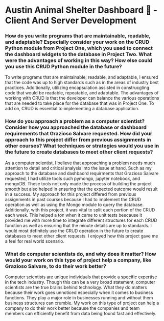 # Austin Animal Shelter Dashboard :dog:	- Client And Server Development

### How do you write programs that are maintainable, readable, and adaptable? Especially consider your work on the CRUD Python module from Project One, which you used to connect the dashboard widgets to the database in Project Two. What were the advantages of working in this way? How else could you use this CRUD Python module in the future?
To write programs that are maintainable, readable, and adaptable, I ensured that the code was up to high standards such as in the areas of industry best practices. Additionally, utilizing encapsulation assisted in construcgting code that would be readable, repeatable, and adaptable. The advantages of working with CRUD is that the developer can balance the various operations that are needed to take place for the database that was in Project One. To add on, CRUD is essential to implementing a database application. 

### How do you approach a problem as a computer scientist? Consider how you approached the database or dashboard requirements that Grazioso Salvare requested. How did your approach to this project differ from previous assignments in other courses? What techniques or strategies would you use in the future to create databases to meet other client requests?
As a computer scientist, I believe that approaching a problem needs much attention to detail and critical analysis into the issue at hand. Such as my approach to the database and dashbaord requirments that Grazioso Salvare requested, I had utilize tools such pymongo, jupyter notebook, and mongoDB. These tools not only made the process of building the project smooth but also helped in ensuring that the expected outcome would result in a success. My approach for this project differed from previous assignments in past courses because I had to implement the CRUD operation as well as using the Mongo module to query the database. Additionally, with this project, it was vital to split each portion of the CRUD each week. This helped a ton when it came to unit tests beecause it provided me with more time to integrate different structures for each CRUD function as well as ensuring that the minute details are up to standards. I would most definitely use the CRUD operation in the future to create databases to meet other client requests. I enjoyed how this project gave me a feel for real world scenario. 

### What do computer scientists do, and why does it matter? How would your work on this type of project help a company, like Grazioso Salvare, to do their work better?
Computer scientists are unique individuals that provide a specific expertise in the tech industry. Though this can be a very broad statement, computer scientists are the true brains behind technology. What they do matters because their work goes unnoticed especially when it comes to business functions. They play a major role in businesses running and without them business structures can crumble. My work on this type of project can help a company to do their work better because the companies and  team members can efficiently benefit from data being found fast and effectively. 
